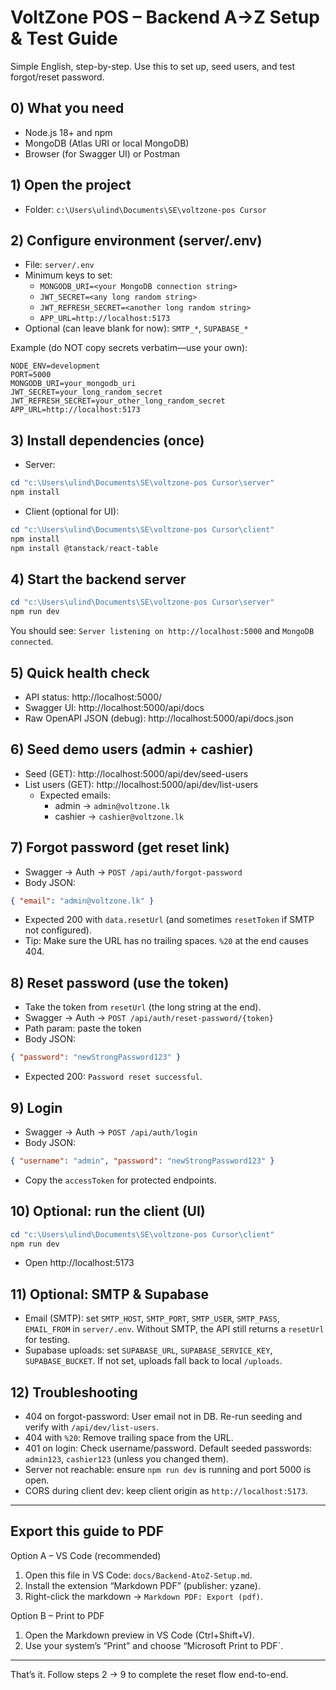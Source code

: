 # VoltZone POS – Backend A→Z Setup & Test Guide

Simple English, step-by-step. Use this to set up, seed users, and test forgot/reset password.

## 0) What you need
- Node.js 18+ and npm
- MongoDB (Atlas URI or local MongoDB)
- Browser (for Swagger UI) or Postman

## 1) Open the project
- Folder: `c:\Users\ulind\Documents\SE\voltzone-pos Cursor`

## 2) Configure environment (server/.env)
- File: `server/.env`
- Minimum keys to set:
  - `MONGODB_URI=<your MongoDB connection string>`
  - `JWT_SECRET=<any long random string>`
  - `JWT_REFRESH_SECRET=<another long random string>`
  - `APP_URL=http://localhost:5173`
- Optional (can leave blank for now): `SMTP_*`, `SUPABASE_*`

Example (do NOT copy secrets verbatim—use your own):
```env
NODE_ENV=development
PORT=5000
MONGODB_URI=your_mongodb_uri
JWT_SECRET=your_long_random_secret
JWT_REFRESH_SECRET=your_other_long_random_secret
APP_URL=http://localhost:5173
```

## 3) Install dependencies (once)
- Server:
```powershell
cd "c:\Users\ulind\Documents\SE\voltzone-pos Cursor\server"
npm install
```
- Client (optional for UI):
```powershell
cd "c:\Users\ulind\Documents\SE\voltzone-pos Cursor\client"
npm install
npm install @tanstack/react-table
```

## 4) Start the backend server
```powershell
cd "c:\Users\ulind\Documents\SE\voltzone-pos Cursor\server"
npm run dev
```
You should see: `Server listening on http://localhost:5000` and `MongoDB connected`.

## 5) Quick health check
- API status: http://localhost:5000/
- Swagger UI: http://localhost:5000/api/docs
- Raw OpenAPI JSON (debug): http://localhost:5000/api/docs.json

## 6) Seed demo users (admin + cashier)
- Seed (GET): http://localhost:5000/api/dev/seed-users
- List users (GET): http://localhost:5000/api/dev/list-users
  - Expected emails:
    - admin → `admin@voltzone.lk`
    - cashier → `cashier@voltzone.lk`

## 7) Forgot password (get reset link)
- Swagger → Auth → `POST /api/auth/forgot-password`
- Body JSON:
```json
{ "email": "admin@voltzone.lk" }
```
- Expected 200 with `data.resetUrl` (and sometimes `resetToken` if SMTP not configured).
- Tip: Make sure the URL has no trailing spaces. `%20` at the end causes 404.

## 8) Reset password (use the token)
- Take the token from `resetUrl` (the long string at the end).
- Swagger → Auth → `POST /api/auth/reset-password/{token}`
- Path param: paste the token
- Body JSON:
```json
{ "password": "newStrongPassword123" }
```
- Expected 200: `Password reset successful`.

## 9) Login
- Swagger → Auth → `POST /api/auth/login`
- Body JSON:
```json
{ "username": "admin", "password": "newStrongPassword123" }
```
- Copy the `accessToken` for protected endpoints.

## 10) Optional: run the client (UI)
```powershell
cd "c:\Users\ulind\Documents\SE\voltzone-pos Cursor\client"
npm run dev
```
- Open http://localhost:5173

## 11) Optional: SMTP & Supabase
- Email (SMTP): set `SMTP_HOST`, `SMTP_PORT`, `SMTP_USER`, `SMTP_PASS`, `EMAIL_FROM` in `server/.env`. Without SMTP, the API still returns a `resetUrl` for testing.
- Supabase uploads: set `SUPABASE_URL`, `SUPABASE_SERVICE_KEY`, `SUPABASE_BUCKET`. If not set, uploads fall back to local `/uploads`.

## 12) Troubleshooting
- 404 on forgot-password: User email not in DB. Re-run seeding and verify with `/api/dev/list-users`.
- 404 with `%20`: Remove trailing space from the URL.
- 401 on login: Check username/password. Default seeded passwords: `admin123`, `cashier123` (unless you changed them).
- Server not reachable: ensure `npm run dev` is running and port 5000 is open.
- CORS during client dev: keep client origin as `http://localhost:5173`.

---

## Export this guide to PDF
Option A – VS Code (recommended)
1) Open this file in VS Code: `docs/Backend-AtoZ-Setup.md`.
2) Install the extension “Markdown PDF” (publisher: yzane).
3) Right-click the markdown → `Markdown PDF: Export (pdf)`.

Option B – Print to PDF
1) Open the Markdown preview in VS Code (Ctrl+Shift+V).
2) Use your system’s “Print” and choose “Microsoft Print to PDF`.

---

That’s it. Follow steps 2 → 9 to complete the reset flow end-to-end.
